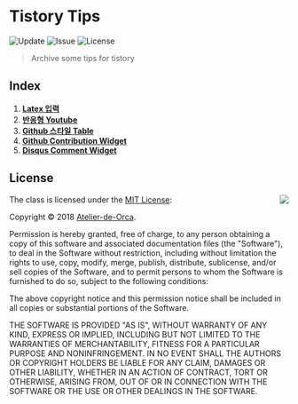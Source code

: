 # Tistory Tips
![Update](https://img.shields.io/github/last-commit/Atelier-de-Orca/tistory-tips.svg)
![Issue](https://img.shields.io/github/issues/Atelier-de-Orca/tistory-tips.svg)
![License](https://img.shields.io/github/license/Atelier-de-Orca/tistory-tips.svg)
> Archive some tips for tistory

## Index
1. [**Latex 입력**](https://github.com/Atelier-de-Orca/tistory-tips/blob/master/Tips/LaTex.md)
2. [**반응형 Youtube**](https://github.com/Atelier-de-Orca/tistory-tips/blob/master/Tips/Responsive-Youtube.md)
3. [**Github 스타일 Table**](https://github.com/Atelier-de-Orca/tistory-tips/blob/master/Tips/Github-Style-table.md)
4. [**Github Contribution Widget**](https://github.com/Atelier-de-Orca/tistory-tips/blob/master/Tips/Github-Widget.md)
5. [**Disqus Comment Widget**](https://github.com/Atelier-de-Orca/tistory-tips/blob/master/Tips/Disqus-Widget.md)

## License

<img align="right" src="http://opensource.org/trademarks/opensource/OSI-Approved-License-100x137.png">

The class is licensed under the [MIT License](http://opensource.org/licenses/MIT):

Copyright &copy; 2018 [Atelier-de-Orca](http://www.github.com/Atelier-de-Orca).

Permission is hereby granted, free of charge, to any person obtaining a copy of this software and associated documentation files (the "Software"), to deal in the Software without restriction, including without limitation the rights to use, copy, modify, merge, publish, distribute, sublicense, and/or sell copies of the Software, and to permit persons to whom the Software is furnished to do so, subject to the following conditions:

The above copyright notice and this permission notice shall be included in all copies or substantial portions of the Software.

THE SOFTWARE IS PROVIDED "AS IS", WITHOUT WARRANTY OF ANY KIND, EXPRESS OR IMPLIED, INCLUDING BUT NOT LIMITED TO THE WARRANTIES OF MERCHANTABILITY, FITNESS FOR A PARTICULAR PURPOSE AND NONINFRINGEMENT. IN NO EVENT SHALL THE AUTHORS OR COPYRIGHT HOLDERS BE LIABLE FOR ANY CLAIM, DAMAGES OR OTHER LIABILITY, WHETHER IN AN ACTION OF CONTRACT, TORT OR OTHERWISE, ARISING FROM, OUT OF OR IN CONNECTION WITH THE SOFTWARE OR THE USE OR OTHER DEALINGS IN THE SOFTWARE.
